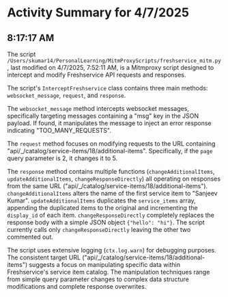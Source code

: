 # Activity Summary for 4/7/2025

## 8:17:17 AM
The script `/Users/skumar14/PersonalLearning/MitmProxyScripts/freshservice_mitm.py`, last modified on 4/7/2025, 7:52:11 AM, is a Mitmproxy script designed to intercept and modify Freshservice API requests and responses.

The script's `InterceptFreshservice` class contains three main methods: `websocket_message`, `request`, and `response`.

The `websocket_message` method intercepts websocket messages, specifically targeting messages containing a "msg" key in the JSON payload. If found, it manipulates the message to inject an error response indicating "TOO_MANY_REQUESTS".

The `request` method focuses on modifying requests to the URL containing  "api/_/catalog/service-items/18/additional-items".  Specifically, if the `page` query parameter is 2, it changes it to 5.

The `response` method contains multiple functions (`changeAdditionalItems`, `updateAdditionalItems`, `changeResponseDirectly`) all operating on responses from the same URL ("api/_/catalog/service-items/18/additional-items").  `changeAdditionalItems` alters the name of the first service item to "Sanjeev Kumar".  `updateAdditionalItems` duplicates the `service_items` array, appending the duplicated items to the original and incrementing the `display_id` of each item. `changeResponseDirectly` completely replaces the response body with a simple JSON object `{"hello": "hi"}`.  The script currently calls only `changeResponseDirectly` leaving the other two commented out.

The script uses extensive logging (`ctx.log.warn`) for debugging purposes.  The consistent target URL ("api/_/catalog/service-items/18/additional-items") suggests a focus on manipulating specific data within Freshservice's service item catalog.  The manipulation techniques range from simple query parameter changes to complex data structure modifications and complete response overwrites.
